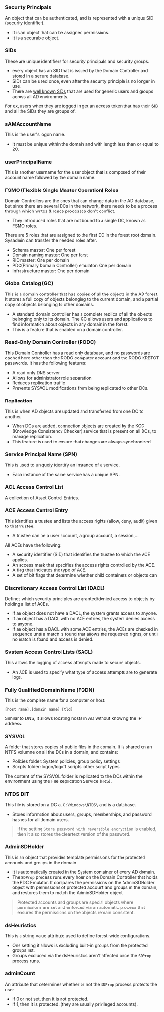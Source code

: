 
### Security Principals

An object that can be authenticated, and is represented with a unique SID (security identifier).
- It is an object that can be assigned permissions.
- It is a securable object.

### SIDs

These are unique identifiers for security principals and security groups.
- every object has an SID that is issued by the Domain Controller and stored in a secure database.
- SIDs can be used once, even after the security principle is no longer in use.
- There are [well known SIDs](https://ldapwiki.com/wiki/Wiki.jsp?page=Well-known%20Security%20Identifiers) that are used for generic users and groups across all AD environments.

For ex, users when they are logged in get an access token that has their SID and all the SIDs they are groups of.

### sAMAccountName

This is the user's logon name.
- It must be unique within the domain and with length less than or equal to 20.

### userPrincipalName

This is another username for the user object that is composed of their account name followed by the domain name.

### FSMO (Flexible Single Master Operation) Roles

Domain Controllers are the ones that can change data in the AD database, but since there are several DCs in the network, there needs to be a process through which writes & reads processes don't conflict.
- They introduced roles that are not bound to a single DC, known as FSMO roles.

There are 5 roles that are assigned to the first DC in the forest root domain. Sysadmin can transfer the needed roles after.
- Schema master: One per forest
- Domain naming master: One per forst
- RID master: One per domain
- PDC(Primary Domain Controller) emulator: One per domain
- Infrastructure master: One per domain

### Global Catalog (GC)

This is a domain controller that has copies of all the objects in the AD forest. It stores a full copy of objects belonging to the current domain, and a partial copy of objects belonging to other domains.
- A standard domain controller has a complete replica of all the objects belonging only to its domain. The GC allows users and applications to find information about objects in any domain in the forest.
- This is a feature that is enabled on a domain controller.

### Read-Only Domain Controller (RODC)

This Domain Controller has a read only database, and no passwords are cached here other than the RODC computer account and the RODC KRBTGT passwords. It has the following features:
- A read only DNS server
- Allows for administrator role separation
- Reduces replication traffic
- Prevents SYSVOL modifications from being replicated to other DCs.

### Replication

This is when AD objects are updated and transferred from one DC to another.
- When DCs are added, connection objects are created by the KCC (Knowledge Consistency Checker) service that is present on all DCs, to manage replication.
- This feature is used to ensure that changes are always synchronized.

### Service Principal Name (SPN)

This is used to uniquely identify an instance of a service.
- Each instance of the same service has a unique SPN.

### ACL Access Control List

A collection of Asset Control Entries.

### ACE Access Control Entry

This identifies a trustee and lists the access rights (allow, deny, audit) given to that trustee.
- A trustee can be a user account, a group account, a session,...

All ACEs have the following:
- A security identifier (SID) that identifies the trustee to which the ACE applies.
- An access mask that specifies the access rights controlled by the ACE.
- A flag that indicates the type of ACE.
- A set of bit flags that determine whether child containers or objects can

### Discretionary Access Control List (DACL)

Defines which security principles are granted/denied access to objects by holding a list of ACEs.
- If an object does not have a DACL, the system grants access to anyone.
- If an object has a DACL with no ACE entries, the system denies access to anyone.
- If an object has a DACL with some ACE entries, the ACEs are checked in sequence until a match is found that allows the requested rights, or until no match is found and access is denied.

### System Access Control Lists (SACL)

This allows the logging of access attempts made to secure objects.
- An ACE is used to specify what type of access attempts are to generate logs.

### Fully Qualified Domain Name (FQDN)

This is the complete name for a computer or host:
```
[host name].[domain name].[tld]
```

Similar to DNS, it allows locating hosts in AD without knowing the IP address.

### SYSVOL

A folder that stores copies of public files in the domain. It is shared on an NTFS volumne on all the DCs in a domain, and contains:
- Policies folder: System policies, group policy settings
- Scripts folder: logon/logoff scripts, other script types

The content of the SYSVOL folder is replicated to the DCs within the environment using the File Replication Service (FRS).

### NTDS.DIT

This file is stored on a DC at `C:\Windows\NTDS\` and is a database.
- Stores information about users, groups, memberships, and password hashes for all domain users.

> If the setting `Store password with reversible encryption` is enabled, then it also stores the cleartext version of the password.

### AdminSDHolder

This is an object that provides template permissions for the protected accounts and groups in the domain.
- It is automatically created in the System container of every AD domain.
- The `SDProp` process runs every hour on the Domain Controller that holds the PDC Emulator. It compares the permissions on the AdminSDHolder object with permissions of protected account and groups in the domain, and restores them to match the AdminSDHolder object. 

> Protected accounts and groups are special objects where permissions are set and enforced via an automatic process that ensures the permissions on the objects remain consistent.

### dsHeuristics

This is a string value attribute used to define forest-wide configurations.
- One setting it allows is excluding built-in groups from the protected groups list.
- Groups excluded via the dsHeuristics aren't affected once the `SDProp` process runs.

### adminCount

An attribute that determines whether or not the `SDProp` process protects the user.
- If 0 or not set, then it is not protected.
- If 1, then it is protected. (they are usually privileged accounts).
